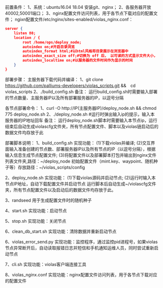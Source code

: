 前置条件：
1、系统：ubuntu16.04 18.04 安装git、nginx；
2、各服务器开放40002,50001端口；
3、nginx配置文件访问列表，用于各节点下载对应的配置文件；
ngixn配置文件/etc/nginx/sites-enabled/violas_nginx.conf：
```json
server {
	listen 80;
	location / {
		root /home/ops/deploy_node;
		autoindex on;#开启目录浏览
		autoindex_format html;#以html风格将目录展示在浏览器中
		autoindex_exact_size off;#切换为 off 后， 以可读的方式显示文件大小， 单位为 KB、 MB 或者 GB
		autoindex_localtime on;#以服务器的文件时间作为显示的时间
	}
}
```

部署步骤：
主服务器下载代码并编译：
1、git clone https://github.com/palliums-developers/violas_scripts.git &&　cd violas_scripts 
2、./build_config.sh
备注：
运行build_config.sh时需要输入部署的节点数量、主服务器IP以及所有部署服务器的IP，以逗号分隔

各节点部署命令：
1、curl -O http://IP(主服务器IP)/deploy_node.sh && chmod 775 deploy_node.sh
2、./deploy_node.sh  #运行时弹出输入ip的提示，输入本服务器的IP地址回车
备注：
运行deploy_node.sh脚本时需要输入本节点ip，运行结束后自动生成violascfg文件夹，所有节点配置文件、脚本以及violas链启动后的数据文件均存放于此


部署脚本说明：
1、build_config.sh
实现功能：
(1)下载violas并编译;
(2)交互界面输入准备创建的节点数、部署服务器IP以及所有节点的IP（以逗号分隔），根据输入信息生成节点配置文件;
(3)将配置文件以及部署脚本打包并输出到nginx文件列表文件夹,路径：~/deploy_node
初始配置文件（mint.key、waypoint、随机种子等）存放路径：~/violas_scripts/config

2、deploy_node.sh
实现功能：
(1)下载violas源码并启动节点;
(2)运行时输入本节点IP地址，自动下载配置文件并启动节点
运行脚本后自动生成~/violascfg文件夹，所有节点配置文件以及启动后的数据文件均存放于此。

3、randseed
用于生成配置文件时的随机种子

4、start.sh
实现功能：启动节点

5、stop.sh
实现功能：关闭节点

6、clean_db_start.sh
实现功能：清除数据并重新启动节点

6、violas_error_send.py
实现功能：监控程序，通过监控pid进程号，如果violas节点异常断开后，自动读取报错日志并短信和手机通知运维人员，同时尝试重新启动节点

7、cli.sh
实现功能：violas客户端连接工具

8、violas_nginx.conf
实现功能：nginx配置文件访问列表，用于各节点下载对应的配置文件
